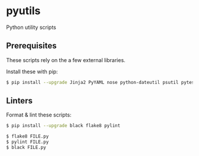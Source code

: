 # pyutils
Python utility scripts

## Prerequisites
These scripts rely on the a few external libraries.

Install these with pip:

```bash
$ pip install --upgrade Jinja2 PyYAML nose python-dateutil psutil pytest requests six slacker
```
## Linters

Format & lint these scripts:

```bash
$ pip install --upgrade black flake8 pylint
```

```bash
$ flake8 FILE.py
$ pylint FILE.py
$ black FILE.py
```
